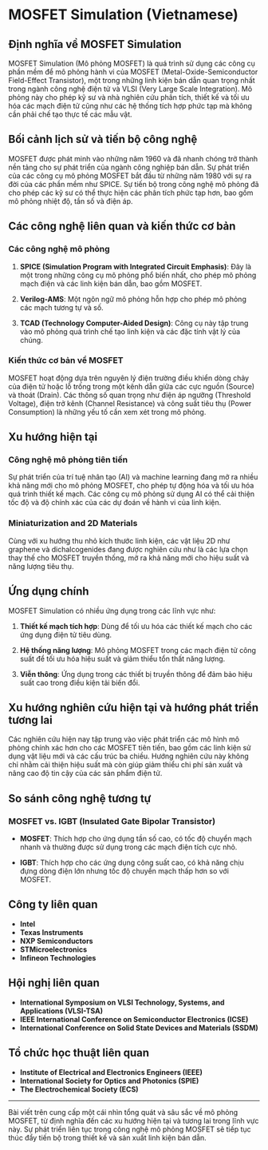 # MOSFET Simulation (Vietnamese)

## Định nghĩa về MOSFET Simulation

MOSFET Simulation (Mô phỏng MOSFET) là quá trình sử dụng các công cụ phần mềm để mô phỏng hành vi của MOSFET (Metal-Oxide-Semiconductor Field-Effect Transistor), một trong những linh kiện bán dẫn quan trọng nhất trong ngành công nghệ điện tử và VLSI (Very Large Scale Integration). Mô phỏng này cho phép kỹ sư và nhà nghiên cứu phân tích, thiết kế và tối ưu hóa các mạch điện tử cũng như các hệ thống tích hợp phức tạp mà không cần phải chế tạo thực tế các mẫu vật.

## Bối cảnh lịch sử và tiến bộ công nghệ

MOSFET được phát minh vào những năm 1960 và đã nhanh chóng trở thành nền tảng cho sự phát triển của ngành công nghiệp bán dẫn. Sự phát triển của các công cụ mô phỏng MOSFET bắt đầu từ những năm 1980 với sự ra đời của các phần mềm như SPICE. Sự tiến bộ trong công nghệ mô phỏng đã cho phép các kỹ sư có thể thực hiện các phân tích phức tạp hơn, bao gồm mô phỏng nhiệt độ, tần số và điện áp.

## Các công nghệ liên quan và kiến thức cơ bản

### Các công nghệ mô phỏng

1. **SPICE (Simulation Program with Integrated Circuit Emphasis)**: Đây là một trong những công cụ mô phỏng phổ biến nhất, cho phép mô phỏng mạch điện và các linh kiện bán dẫn, bao gồm MOSFET.
   
2. **Verilog-AMS**: Một ngôn ngữ mô phỏng hỗn hợp cho phép mô phỏng các mạch tương tự và số.

3. **TCAD (Technology Computer-Aided Design)**: Công cụ này tập trung vào mô phỏng quá trình chế tạo linh kiện và các đặc tính vật lý của chúng.

### Kiến thức cơ bản về MOSFET

MOSFET hoạt động dựa trên nguyên lý điện trường điều khiển dòng chảy của điện tử hoặc lỗ trống trong một kênh dẫn giữa các cực nguồn (Source) và thoát (Drain). Các thông số quan trọng như điện áp ngưỡng (Threshold Voltage), điện trở kênh (Channel Resistance) và công suất tiêu thụ (Power Consumption) là những yếu tố cần xem xét trong mô phỏng.

## Xu hướng hiện tại

### Công nghệ mô phỏng tiên tiến

Sự phát triển của trí tuệ nhân tạo (AI) và machine learning đang mở ra nhiều khả năng mới cho mô phỏng MOSFET, cho phép tự động hóa và tối ưu hóa quá trình thiết kế mạch. Các công cụ mô phỏng sử dụng AI có thể cải thiện tốc độ và độ chính xác của các dự đoán về hành vi của linh kiện.

### Miniaturization and 2D Materials

Cùng với xu hướng thu nhỏ kích thước linh kiện, các vật liệu 2D như graphene và dichalcogenides đang được nghiên cứu như là các lựa chọn thay thế cho MOSFET truyền thống, mở ra khả năng mới cho hiệu suất và năng lượng tiêu thụ.

## Ứng dụng chính

MOSFET Simulation có nhiều ứng dụng trong các lĩnh vực như:

1. **Thiết kế mạch tích hợp**: Dùng để tối ưu hóa các thiết kế mạch cho các ứng dụng điện tử tiêu dùng.
   
2. **Hệ thống năng lượng**: Mô phỏng MOSFET trong các mạch điện tử công suất để tối ưu hóa hiệu suất và giảm thiểu tổn thất năng lượng.

3. **Viễn thông**: Ứng dụng trong các thiết bị truyền thông để đảm bảo hiệu suất cao trong điều kiện tải biến đổi.

## Xu hướng nghiên cứu hiện tại và hướng phát triển tương lai

Các nghiên cứu hiện nay tập trung vào việc phát triển các mô hình mô phỏng chính xác hơn cho các MOSFET tiên tiến, bao gồm các linh kiện sử dụng vật liệu mới và các cấu trúc ba chiều. Hướng nghiên cứu này không chỉ nhằm cải thiện hiệu suất mà còn giúp giảm thiểu chi phí sản xuất và nâng cao độ tin cậy của các sản phẩm điện tử.

## So sánh công nghệ tương tự

### MOSFET vs. IGBT (Insulated Gate Bipolar Transistor)

- **MOSFET**: Thích hợp cho ứng dụng tần số cao, có tốc độ chuyển mạch nhanh và thường được sử dụng trong các mạch điện tích cực nhỏ.
  
- **IGBT**: Thích hợp cho các ứng dụng công suất cao, có khả năng chịu đựng dòng điện lớn nhưng tốc độ chuyển mạch thấp hơn so với MOSFET.

## Công ty liên quan

- **Intel**
- **Texas Instruments**
- **NXP Semiconductors**
- **STMicroelectronics**
- **Infineon Technologies**

## Hội nghị liên quan

- **International Symposium on VLSI Technology, Systems, and Applications (VLSI-TSA)**
- **IEEE International Conference on Semiconductor Electronics (ICSE)**
- **International Conference on Solid State Devices and Materials (SSDM)**

## Tổ chức học thuật liên quan

- **Institute of Electrical and Electronics Engineers (IEEE)**
- **International Society for Optics and Photonics (SPIE)**
- **The Electrochemical Society (ECS)**

---

Bài viết trên cung cấp một cái nhìn tổng quát và sâu sắc về mô phỏng MOSFET, từ định nghĩa đến các xu hướng hiện tại và tương lai trong lĩnh vực này. Sự phát triển liên tục trong công nghệ mô phỏng MOSFET sẽ tiếp tục thúc đẩy tiến bộ trong thiết kế và sản xuất linh kiện bán dẫn.